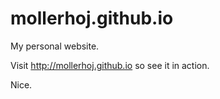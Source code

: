 mollerhoj.github.io
===================

My personal website.

Visit http://mollerhoj.github.io so see it in action.

Nice.

